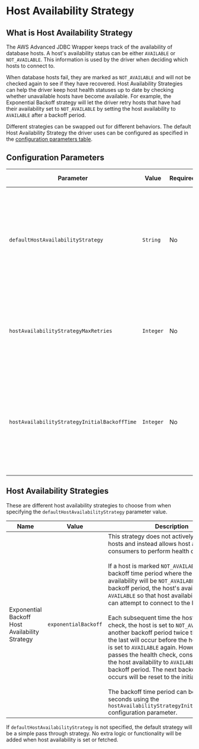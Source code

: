 # Host Availability Strategy

## What is Host Availability Strategy
The AWS Advanced JDBC Wrapper keeps track of the availability of database hosts. A host's availability status can be either `AVAILABLE` or `NOT_AVAILABLE`. This information is used by the driver when deciding which hosts to connect to.  

When database hosts fail, they are marked as `NOT_AVAILABLE` and will not be checked again to see if they have recovered. Host Availability Strategies can help the driver keep host health statuses up to date by checking whether unavailable hosts have become available. For example, the Exponential Backoff strategy will let the driver retry hosts that have had their availability set to `NOT_AVAILABLE` by setting the host availability to `AVAILABLE` after a backoff period. 

Different strategies can be swapped out for different behaviors. The default Host Availability Strategy the driver uses can be configured as specified in the [configuration parameters table](#configuration-parameters).   

## Configuration Parameters
| Parameter                                    | Value     | Required | Description                                                                                                                                                                          | Default Value |
|----------------------------------------------|-----------|----------|--------------------------------------------------------------------------------------------------------------------------------------------------------------------------------------|---------------|
| `defaultHostAvailabilityStrategy`            | `String`  | No       | This overrides the driver's default host availability strategy. Possible values are listed in the [Host Availability Strategy Options](#host-availability-strategy-options) section. | `null`        |
| `hostAvailabilityStrategyMaxRetries`         | `Integer` | No       | Maximum number of times a host availability strategy will retry a host that is not available.                                                                                        | `5`           |
| `hostAvailabilityStrategyInitialBackoffTime` | `Integer` | No       | The initial wait time in seconds. This parameter is only applicable for host availability strategies employing a time-based backoff.                                                 | `30`          |

## Host Availability Strategies
These are different host availability strategies to choose from when specifying the `defaultHostAvailabilityStrategy` parameter value. 

| Name                                           | Value                | Description                                                                                                                                                                                                                                                                                                                                                                                                                                                                                                                                                                                                                                                                                                                                                                                                                                                                                                                                                                                       |
|------------------------------------------------|----------------------|---------------------------------------------------------------------------------------------------------------------------------------------------------------------------------------------------------------------------------------------------------------------------------------------------------------------------------------------------------------------------------------------------------------------------------------------------------------------------------------------------------------------------------------------------------------------------------------------------------------------------------------------------------------------------------------------------------------------------------------------------------------------------------------------------------------------------------------------------------------------------------------------------------------------------------------------------------------------------------------------------|
| Exponential Backoff Host Availability Strategy | `exponentialBackoff` | This strategy does not actively health check hosts and instead allows host availability consumers to perform health checks. <br/><br/> If a host is marked `NOT_AVAILABLE`, there is a backoff time period where the host's availability will be `NOT_AVAILABLE`.  After the backoff period, the host's availability will be `AVAILABLE` so that host availability consumers can attempt to connect to the host. <br/><br/> Each subsequent time the host fails a health check, the host is set to `NOT_AVAILABLE` and another backoff period twice the duration of the last will occur before the host availability is set to `AVAILABLE` again. However, if the host passes the health check, consumers will set the host availability to `AVAILABLE` with no backoff period. The next backoff period that occurs will be reset to the initial backoff time. <br/><br/> The backoff time period can be set in seconds using the `hostAvailabilityStrategyInitialBackoffTime` configuration parameter. |

If `defaultHostAvailabilityStrategy` is not specified, the default strategy will be a simple pass through strategy. No extra logic or functionality will be added when host availability is set or fetched.
